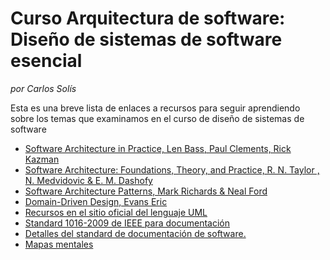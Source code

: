 # Curso Arquitectura de software: Diseño de sistemas de software esencial
_por Carlos Solís_

Esta es una breve lista de enlaces a recursos para seguir aprendiendo sobre los temas que examinamos en el curso de diseño de sistemas de software


- [Software Architecture in Practice, Len Bass, Paul Clements, Rick Kazman](https://www.amazon.com/Software-Architecture-Practice-3rd-Engineering/dp/0321815734)
- [Software Architecture: Foundations, Theory, and Practice, R. N. Taylor , N. Medvidovic & E. M. Dashofy](https://www.amazon.com/Software-Architecture-Foundations-Theory-Practice/dp/0470167742)
- [Software Architecture Patterns, Mark Richards & Neal Ford](https://www.amazon.com/gp/product/B0849MPK73)
- [Domain-Driven Design, Evans Eric](https://www.amazon.com/-/es/Evans-Eric-ebook/dp/B00794TAUG)
- [Recursos en el sitio oficial del lenguaje UML](https://www.uml.org/resource-hub.htm)
- [Standard 1016-2009 de IEEE para documentación](https://standards.ieee.org/standard/1016-2009.html)
- [Detalles del standard de documentación de software.](https://en.wikipedia.org/wiki/Software_design_description#IEEE_1016)
- [Mapas mentales](https://es.wikipedia.org/wiki/Mapa_mental)
